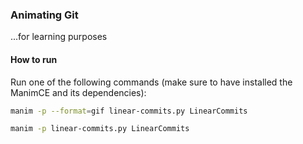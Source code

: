 ### Animating Git

...for learning purposes

#### How to run
Run one of the following commands (make sure to have installed the ManimCE and its dependencies):

```sh
manim -p --format=gif linear-commits.py LinearCommits
```

```sh
manim -p linear-commits.py LinearCommits
```